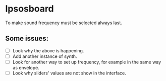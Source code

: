 # Ipsosboard
To make sound frequency must be selected always last.

## Some issues:
- [ ] Look why the above is happening.
- [ ] Add another instance of synth.
- [ ] Look for another way to set up frequency, for example in the same way as envelope.
- [ ] Look why sliders' values are not show in the interface.
